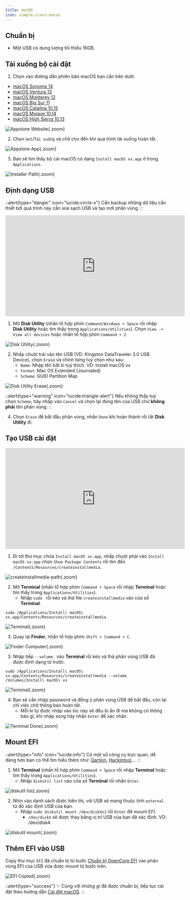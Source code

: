 ```yaml
---
title: macOS
icon: simple-icons:macos
---
```


## Chuẩn bị

- Một USB có dung lượng tối thiểu 16GB.

## Tải xuống bộ cài đặt

1. Chọn vào đường dẫn phiên bản macOS bạn cần bên dưới.

- [macOS Sonoma 14](https://apps.apple.com/vn/app/macos-sonoma/id6450717509?mt=12)
- [macOS Ventura 13](https://apps.apple.com/us/app/macos-ventura/id1638787999?mt=12)
- [macOS Monterey 12](https://apps.apple.com/ca/app/macos-monterey/id1576738294?mt=12)
- [macOS Big Sur 11](https://apps.apple.com/vn/app/macos-big-sur/id1526878132?l=vi&mt=12)
- [macOS Catalina 10.15](https://apps.apple.com/us/app/macos-catalina/id1466841314?mt=12)
- [macOS Mojave 10.14](https://apps.apple.com/us/app/macos-mojave/id1398502828?mt=12)
- [macOS High Sierra 10.13](https://apps.apple.com/us/app/macos-high-sierra/id1246284741?mt=12)

![Appstore Website](https://i.imgur.com/JweFVn1.png){.zoom}

2. Chọn `Get`/`Tải xuống` và chờ cho đến khi quá trình tải xuống hoàn tất.

![Appstore App](https://i.imgur.com/jMo4YnH.png){.zoom}

3. Bạn sẽ tìm thấy bộ cài macOS có dạng `Install macOS xx.app` ở trong `Applications`.

![Installer Path](https://i.imgur.com/X6DoyD6.png){.zoom}

## Định dạng USB

::alert{type="danger" icon="lucide:circle-x"}
  Cần backup những dữ liệu cần thiết bởi quá trình này cần xoá sạch USB và tạo mới phân vùng.
::

<iframe width="560" height="315" src="https://www.youtube.com/embed/G-tT4CFE6g0" title="YouTube video player" frameborder="0" allow="accelerometer; autoplay; clipboard-write; encrypted-media; gyroscope; picture-in-picture; web-share" allowfullscreen></iframe>

1. Mở **Disk Utility** (nhấn tổ hợp phím `Command/Windows + Space` rồi nhập **Disk Utility** hoặc tìm thấy trong `Applications/Utilities`). Chọn `View -> View all devices` hoặc nhấn tổ hợp phím `Command + 2`.

![Disk Utility](https://i.imgur.com/ch3b8MT.png){.zoom}

2. Nhấp chuột trái vào tên USB (VD: Kingston DataTraveler 3.0 USB Device), chọn `Erase` và chỉnh từng tuỳ chọn như sau:
    - `Name`: Nhập tên bất kì tuỳ thích. VD: Install macOS xx
    - `Format`: Mac OS Extended (Journaled)
    - `Scheme`: GUID Partition Map

![Disk Utility Erase](https://i.imgur.com/MMZrTdP.png){.zoom}

::alert{type="warning" icon="lucide:triangle-alert"}
  Nếu không thấy tuỳ chọn `Scheme`, hãy nhấp vào `Cancel` và chọn lại đúng tên của USB chứ **không phải** tên phân vùng.
::

4. Chọn `Erase` để bắt đầu phân vùng, nhấn `Done` khi hoàn thành rồi tắt **Disk Utility** đi.

## Tạo USB cài đặt

<iframe width="560" height="315" src="https://www.youtube.com/embed/4SKxsEv4r_U" title="YouTube video player" frameborder="0" allow="accelerometer; autoplay; clipboard-write; encrypted-media; gyroscope; picture-in-picture; web-share" allowfullscreen></iframe>

1. Đi tới thư mục chứa `Install macOS xx.app`, nhấp chuột phải vào `Install macOS xx.app` chọn `Show Package Contents` rồi tìm đến `/Contents/Resources/createinstallmedia`.

![createinstallmedia-path](https://i.imgur.com/f4xT1Gg.png){.zoom}

2. Mở **Terminal** (nhấn tổ hợp phím `Command + Space` rồi nhập **Terminal** hoặc tìm thấy trong `Applications/Utilities`).
    - Nhập `sudo ` rồi kéo và thả file `createinstallmedia` vào cửa sổ **Terminal**.

```shell
sudo /Applications/Install\ macOS\ xx.app/Contents/Resources/createinstallmedia
```

![Terminal](https://i.imgur.com/muizwM3.png){.zoom}

3. Quay lại **Finder**, nhấn tổ hợp phím `Shift + Command + C`.

![Finder Computer](https://i.imgur.com/2bVl45k.png){.zoom}

3. Nhập tiếp `--volume ` vào **Terminal** rồi kéo và thả phân vùng USB đã được định dạng từ trước.

```shell
sudo /Applications/Install\ macOS\ xx.app/Contents/Resources/createinstallmedia --volume /Volumes/Install\ macOS\ xx
```

![Terminal](https://i.imgur.com/uJg7npK.png){.zoom}

4. Bạn sẽ cần nhập password và đồng ý phân vùng USB để bắt đầu, còn lại chỉ việc chờ thông báo hoàn tất.
    - Mỗi kí tự được nhập vào lúc này sẽ đều bị ẩn đi mà không có thông báo gì, khi nhập xong hãy nhấn `Enter` để xác nhận.

![Terminal Done](https://i.imgur.com/Yn0xhJs.png){.zoom}

## Mount EFI

::alert{type="info" icon="lucide:info"}
  Có một số công cụ trực quan, dễ dàng hơn bạn có thể tìm hiểu thêm như: [Qartion](https://github.com/oq-x/qartion), [Hackintool](https://github.com/benbaker76/Hackintool),...
::

1. Mở **Terminal** (nhấn tổ hợp phím `Command + Space` rồi nhập **Terminal** hoặc tìm thấy trong `Applications/Utilities`).
    - Nhập `diskutil list` vào cửa sổ **Terminal** rồi nhấn `Enter`.

![diskutil list](https://i.imgur.com/jbuC7J2.png){.zoom}

2. Nhìn vào danh sách được hiển thị, với USB sẽ mang thuộc tính `external` từ đó xác định USB của bạn.
    - Nhập `sudo diskutil mount /dev/diskXs1` rồi `Enter` để mount EFI.
        - `/dev/diskX` sẽ được thay bằng vị trí USB của bạn đã xác định. VD: /dev/disk4

![diskutil mount](https://i.imgur.com/iSJcGFw.png){.zoom}

## Thêm EFI vào USB

Copy thư mục `EFI` đã chuẩn bị từ bước [Chuẩn bị OpenCore EFI](/gathering-files) vào phân vùng EFI của USB vừa được mount từ bước trên.

![EFI Copied](https://i.imgur.com/PB3DUKD.png){.zoom}

::alert{type="success"}
✨ Cùng với những gì đã được chuẩn bị, tiếp tục cài đặt theo hướng dẫn [Cài đặt macOS](/install-macos/install-macos).
::